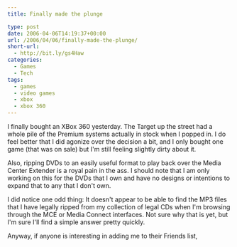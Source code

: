 ```yaml
---
title: Finally made the plunge

type: post
date: 2006-04-06T14:19:37+00:00
url: /2006/04/06/finally-made-the-plunge/
short-url:
  - http://bit.ly/gs4Haw
categories:
  - Games
  - Tech
tags:
  - games
  - video games
  - xbox
  - xbox 360
---
```

I finally bought an XBox 360 yesterday. The Target up the street had a whole pile of the Premium systems actually in stock when I popped in. I do feel better that I did agonize over the decision a bit, and I only bought one game (that was on sale) but I'm still feeling slightly dirty about it.

Also, ripping DVDs to an easily useful format to play back over the Media Center Extender is a royal pain in the ass. I should note that I am only working on this for the DVDs that I own and have no designs or intentions to expand that to any that I don't own.

I did notice one odd thing: It doesn't appear to be able to find the MP3 files that I have legally ripped from my collection of legal CDs when I'm browsing through the MCE or Media Connect interfaces. Not sure why that is yet, but I'm sure I'll find a simple answer pretty quickly.

Anyway, if anyone is interesting in adding me to their Friends list,